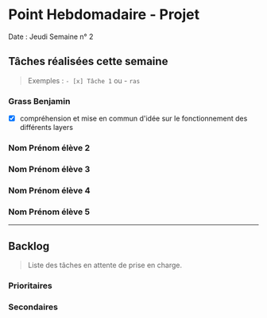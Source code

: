 # Point Hebdomadaire - Projet

Date : Jeudi
Semaine n° 2

## Tâches réalisées cette semaine

> Exemples : `- [x] Tâche 1` ou - `ras`

### Grass Benjamin 
-[x] compréhension et mise en commun d'idée sur le fonctionnement des différents layers

### Nom Prénom élève 2

### Nom Prénom élève 3

### Nom Prénom élève 4

### Nom Prénom élève 5

---

## Backlog

> Liste des tâches en attente de prise en charge.

### Prioritaires

### Secondaires